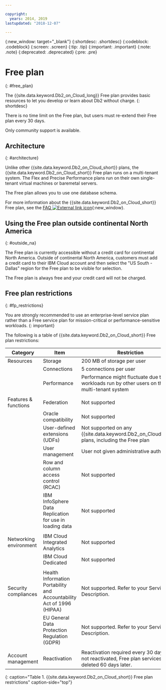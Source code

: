 ```yaml
---

copyright:
  years: 2014, 2019
lastupdated: "2018-12-07"

---
```


<!-- Attribute definitions --> 
{:new_window: target="_blank"}
{:shortdesc: .shortdesc}
{:codeblock: .codeblock}
{:screen: .screen}
{:tip: .tip}
{:important: .important}
{:note: .note}
{:deprecated: .deprecated}
{:pre: .pre}

# Free plan
{: #free_plan}

The {{site.data.keyword.Db2_on_Cloud_long}} Free plan provides basic resources to let you develop or learn about Db2 without charge.
{: shortdesc}

There is no time limit on the Free plan, but users must re-extend their Free plan every 30 days.

Only community support is available. 
 
## Architecture
{: #architecture}

Unlike other {{site.data.keyword.Db2_on_Cloud_short}} plans, the {{site.data.keyword.Db2_on_Cloud_short}} Free plan runs on a multi-tenant system. The Flex and Precise Performance plans run on their own single-tenant virtual machines or baremetal servers.
 
The Free plan allows you to use one database schema.

For more information about the {{site.data.keyword.Db2_on_Cloud_short}} Free plan, see the [FAQ ![External link icon](../../icons/launch-glyph.svg "External link icon")](https://ibm.biz/db2oc_free_plan_faq){:new_window}.

## Using the Free plan outside continental North America
{: #outside_na}

The Free plan is currently accessible without a credit card for continental North America. Outside of continental North America, customers must add a credit card to their IBM Cloud account and then select the "US South - Dallas" region for the Free plan to be visible for selection.

The Free plan is always free and your credit card will not be charged.

## Free plan restrictions
{: #fp_restrictions}

You are strongly recommended to use an enterprise-level service plan rather than a Free service plan for mission-critical or performance-sensitive workloads. 
{: important}

The following is a table of {{site.data.keyword.Db2_on_Cloud_short}} Free plan restrictions:

| Category | Item | Restriction | 
|----------|------|-------------|
| Resources | Storage | 200 MB of storage per user |
|  | Connections | 5 connections per user |
|  | Performance | Performance might fluctuate due to workloads run by other users on the multi-tenant system |
|  |  |
| Features & functions | Federation | Not supported |
|  | Oracle compatibility | Not supported |
|  | User-defined extensions (UDFs) | Not supported on any {{site.data.keyword.Db2_on_Cloud_short}} plans, including the Free plan |
|  | User management | User not given administrative authority |
|  | Row and column access control (RCAC) | Not supported |
|  | IBM InfoSphere Data Replication for use in loading data | Not supported |
|  |  |
| Networking environment | IBM Cloud Integrated Analytics | Not supported |
|  | IBM Cloud Dedicated | Not supported |
|  |  |
| Security compliances | Health Information Portability and Accountability Act of 1996 (HIPAA) | Not supported. Refer to your Service Description. |
|  | EU General Data Protection Regulation (GDPR) | Not supported. Refer to your Service Description. |
|  |  |
| Account management | Reactivation | Reactivation required every 30 days. If not reactivated, Free plan services are deleted 60 days later.  |
{: caption="Table 1. {{site.data.keyword.Db2_on_Cloud_short}} Free plan restrictions" caption-side="top"}


